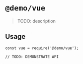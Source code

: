 # `@demo/vue`

> TODO: description

## Usage

```
const vue = require('@demo/vue');

// TODO: DEMONSTRATE API
```
